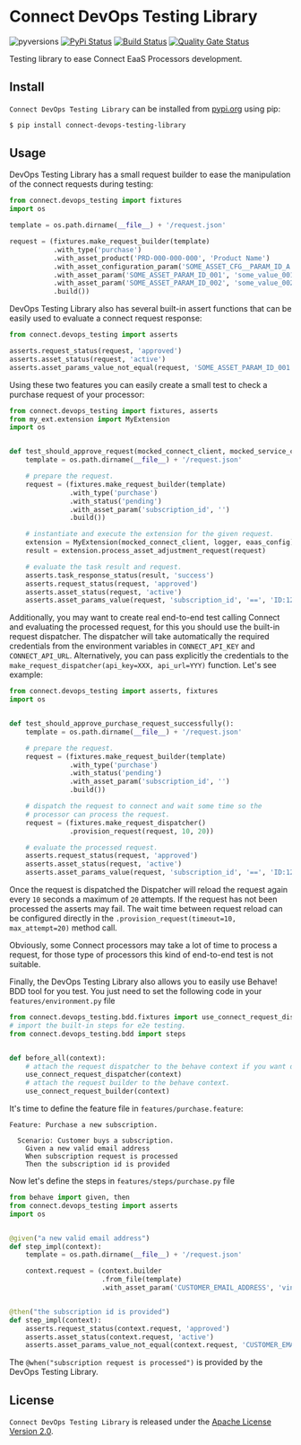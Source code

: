 # Connect DevOps Testing Library

![pyversions](https://img.shields.io/pypi/pyversions/connect-devops-testing-library.svg) [![PyPi Status](https://img.shields.io/pypi/v/connect-devops-testing-library.svg)](https://pypi.org/project/connect-devops-testing-library/) [![Build Status](https://github.com/cloudblue/connect-devops-testing-library/actions/workflows/test.yml/badge.svg)](https://github.com/cloudblue/connect-devops-testing-library/actions/workflows/test.yml) [![Quality Gate Status](https://sonarcloud.io/api/project_badges/measure?project=connect-devops-testing-library&metric=alert_status)](https://sonarcloud.io/dashboard?id=connect-devops-testing-library)

Testing library to ease Connect EaaS Processors development.

## Install

`Connect DevOps Testing Library` can be installed
from [pypi.org](https://pypi.org/project/connect-devops-testing-library/) using pip:

```bash
$ pip install connect-devops-testing-library
```

## Usage

DevOps Testing Library has a small request builder to ease the manipulation of the connect requests during testing:

````python
from connect.devops_testing import fixtures
import os

template = os.path.dirname(__file__) + '/request.json'

request = (fixtures.make_request_builder(template)
           .with_type('purchase')
           .with_asset_product('PRD-000-000-000', 'Product Name')
           .with_asset_configuration_param('SOME_ASSET_CFG__PARAM_ID_A', 'some_cfg_value_a')
           .with_asset_param('SOME_ASSET_PARAM_ID_001', 'some_value_001')
           .with_asset_param('SOME_ASSET_PARAM_ID_002', 'some_value_002')
           .build())
````

DevOps Testing Library also has several built-in assert functions that can be easily used to evaluate a connect request
response:

```python
from connect.devops_testing import asserts

asserts.request_status(request, 'approved')
asserts.asset_status(request, 'active')
asserts.asset_params_value_not_equal(request, 'SOME_ASSET_PARAM_ID_001', 'some_expected_value')
```

Using these two features you can easily create a small test to check a purchase request of your processor:

```python
from connect.devops_testing import fixtures, asserts
from my_ext.extension import MyExtension
import os


def test_should_approve_request(mocked_connect_client, mocked_service_client, logger, eaas_config):
    template = os.path.dirname(__file__) + '/request.json'

    # prepare the request.
    request = (fixtures.make_request_builder(template)
               .with_type('purchase')
               .with_status('pending')
               .with_asset_param('subscription_id', '')
               .build())

    # instantiate and execute the extension for the given request.
    extension = MyExtension(mocked_connect_client, logger, eaas_config)
    result = extension.process_asset_adjustment_request(request)

    # evaluate the task result and request.
    asserts.task_response_status(result, 'success')
    asserts.request_status(request, 'approved')
    asserts.asset_status(request, 'active')
    asserts.asset_params_value(request, 'subscription_id', '==', 'ID:123456789')
```

Additionally, you may want to create real end-to-end test calling Connect and evaluating the processed request, for this
you should use the built-in request dispatcher. The dispatcher will take automatically the required credentials from the
environment variables in `CONNECT_API_KEY` and `CONNECT_API_URL`. Alternatively, you can pass explicitly the credentials
to the `make_request_dispatcher(api_key=XXX, api_url=YYY)` function. Let's see example:

```python
from connect.devops_testing import asserts, fixtures
import os


def test_should_approve_purchase_request_successfully():
    template = os.path.dirname(__file__) + '/request.json'

    # prepare the request.
    request = (fixtures.make_request_builder(template)
               .with_type('purchase')
               .with_status('pending')
               .with_asset_param('subscription_id', '')
               .build())

    # dispatch the request to connect and wait some time so the 
    # processor can process the request.
    request = (fixtures.make_request_dispatcher()
               .provision_request(request, 10, 20))

    # evaluate the processed request.
    asserts.request_status(request, 'approved')
    asserts.asset_status(request, 'active')
    asserts.asset_params_value(request, 'subscription_id', '==', 'ID:123456789')
```

Once the request is dispatched the Dispatcher will reload the request again every `10` seconds a maximum of `20`
attempts. If the request has not been processed the asserts may fail. The wait time between request reload can be
configured directly in the `.provision_request(timeout=10, max_attempt=20)` method call.

Obviously, some Connect processors may take a lot of time to process a request, for those type of processors this kind
of end-to-end test is not suitable.

Finally, the DevOps Testing Library also allows you to easily use Behave! BDD tool for you test. You just need to set
the following code in your `features/environment.py` file

```python
from connect.devops_testing.bdd.fixtures import use_connect_request_dispatcher, use_connect_request_builder
# import the built-in steps for e2e testing. 
from connect.devops_testing.bdd import steps


def before_all(context):
    # attach the request dispatcher to the behave context if you want do e2e test.
    use_connect_request_dispatcher(context)
    # attach the request builder to the behave context.
    use_connect_request_builder(context)
```

It's time to define the feature file in `features/purchase.feature`:

```gherkin
Feature: Purchase a new subscription.

  Scenario: Customer buys a subscription.
    Given a new valid email address
    When subscription request is processed
    Then the subscription id is provided
```

Now let's define the steps in `features/steps/purchase.py` file

```python
from behave import given, then
from connect.devops_testing import asserts
import os


@given("a new valid email address")
def step_impl(context):
    template = os.path.dirname(__file__) + '/request.json'

    context.request = (context.builder
                       .from_file(template)
                       .with_asset_param('CUSTOMER_EMAIL_ADDRESS', 'vincent.vega@gmail.com'))


@then("the subscription id is provided")
def step_impl(context):
    asserts.request_status(context.request, 'approved')
    asserts.asset_status(context.request, 'active')
    asserts.asset_params_value_not_equal(context.request, 'CUSTOMER_EMAIL_ADDRESS', '')
```

The `@when("subscription request is processed")` is provided by the DevOps Testing Library.

## License

`Connect DevOps Testing Library` is released under
the [Apache License Version 2.0](https://www.apache.org/licenses/LICENSE-2.0).